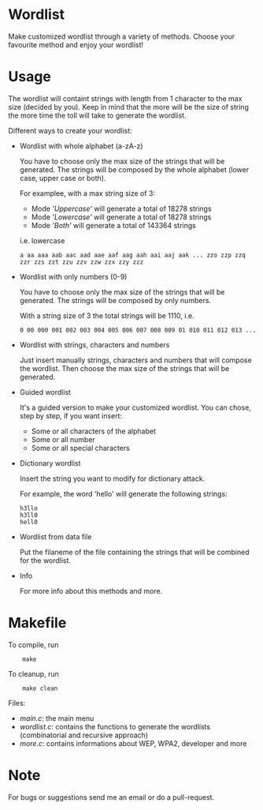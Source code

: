# Wordlist

Make customized wordlist through a variety of methods. Choose your favourite method and enjoy your wordlist!

# Usage

The wordlist will containt strings with length from 1 character to the max size (decided by you). Keep in mind that the more will be the size of string the more time the toll will take to generate the wordlist.

Different ways to create your wordlist:
   
   - Wordlist with whole alphabet (a-zA-z)
   
      You have to choose only the max size of the strings that will be generated. The strings will be composed by the whole alphabet (lower case, upper case or both).
      
      For examplee, with a max string size of 3:
      
      - Mode *'Uppercase'* will generate a total of 18278 strings
      - Mode *'Lowercase'* will generate a total of 18278 strings
      - Mode *'Both'* will generate a total of 143364 strings
         
      i.e. lowercase
      
         a aa aaa aab aac aad aae aaf aag aah aai aaj aak ... zzo zzp zzq zzr zzs zzt zzu zzv zzw zzx zzy zzz
        
   - Wordlist with only numbers (0-9)
   
      You have to choose only the max size of the strings that will be generated. The strings will be composed by only numbers.
      
      With a string size of 3 the total strings will be 1110, i.e.
      
         0 00 000 001 002 003 004 005 006 007 008 009 01 010 011 012 013 ...
   
   - Wordlist with strings, characters and numbers
   
      Just insert manually strings, characters and numbers that will compose the wordlist. Then choose the max size of the strings that will be generated.
         
   - Guided wordlist
   
      It's a guided version to make your customized wordlist. You can chose, step by step, if you want insert:
      
      - Some or all characters of the alphabet 
      - Some or all number 
      - Some or all special characters
        
   - Dictionary wordlist
   
      Insert the string you want to modify for dictionary attack. 
      
      For example, the word 'hello' will generate the following strings:
      
         h3llo
         h3ll0
         hell0
         
   - Wordlist from data file
   
      Put the filaneme of the file containing the strings that will be combined for the wordlist.
         
   - Info
   
      For more info about this methods and more.
      
# Makefile

To compile, run

        make
        
To cleanup, run

        make clean
        
Files: 
   - *main.c*: the main menu
   - *wordlist.c*: contains the functions to generate the wordlists (combinatorial and recursive approach)
   - *more.c*: contains informations about WEP, WPA2, developer and more

# Note
   
For bugs or suggestions send me an email or do a pull-request.

